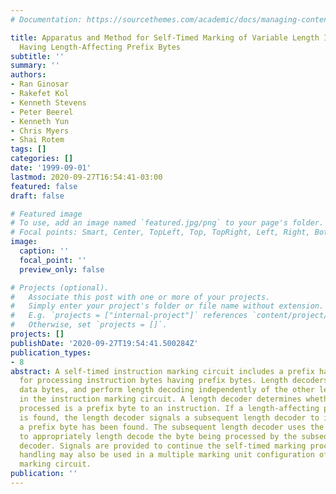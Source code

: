 ```yaml
---
# Documentation: https://sourcethemes.com/academic/docs/managing-content/

title: Apparatus and Method for Self-Timed Marking of Variable Length Instructions
  Having Length-Affecting Prefix Bytes
subtitle: ''
summary: ''
authors:
- Ran Ginosar
- Rakefet Kol
- Kenneth Stevens
- Peter Beerel
- Kenneth Yun
- Chris Myers
- Shai Rotem
tags: []
categories: []
date: '1999-09-01'
lastmod: 2020-09-27T16:54:41-03:00
featured: false
draft: false

# Featured image
# To use, add an image named `featured.jpg/png` to your page's folder.
# Focal points: Smart, Center, TopLeft, Top, TopRight, Left, Right, BottomLeft, Bottom, BottomRight.
image:
  caption: ''
  focal_point: ''
  preview_only: false

# Projects (optional).
#   Associate this post with one or more of your projects.
#   Simply enter your project's folder or file name without extension.
#   E.g. `projects = ["internal-project"]` references `content/project/deep-learning/index.md`.
#   Otherwise, set `projects = []`.
projects: []
publishDate: '2020-09-27T19:54:41.500284Z'
publication_types:
- 8
abstract: A self-timed instruction marking circuit includes a prefix handling system
  for processing instruction bytes having prefix bytes. Length decoders receive instruction
  data bytes, and perform length decoding independently of the other length decoders
  in the instruction marking circuit. A length decoder determines whether a byte being
  processed is a prefix byte to an instruction. If a length-affecting prefix byte
  is found, the length decoder signals a subsequent length decoder to indicate that
  a prefix byte has been found. The subsequent length decoder uses the prefix signal
  to appropriately length decode the byte being processed by the subsequent length
  decoder. Signals are provided to continue the self-timed marking process. Prefix
  handling may also be used in a multiple marking unit configuration of an instruction
  marking circuit.
publication: ''
---
```

